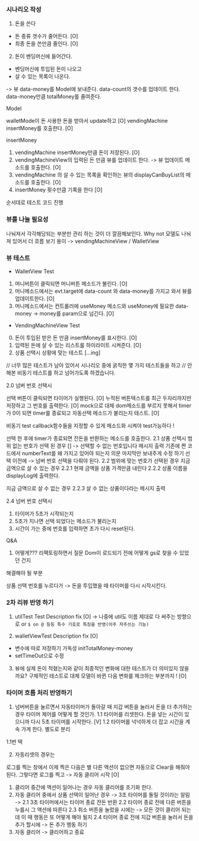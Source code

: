 ### 시나리오 작성 


1. 돈을 쓴다 
- 돈 종류 갯수가 줄어든다. [O]
- 최종 돈을 쓴만큼 줄인다. [O]

2. 돈이 벤딩머신에 들어간다. 
- 벤딩머신에 투입된 돈이 나오고 
- 살 수 있는 목록이 나온다. 


->
뷰
data-money를  Model에 보내준다.
data-count의 갯수를 업데이트 한다. 
data-money만큼 totalMoney를 줄여준다.

Model 

walletMode이 돈 사용한 돈을 받아서 update하고 [O]
vendingMachine insertMoney를 호출한다.  [O]

insertMoney 
1. vendingMachine insertMoney만큼 돈이 저장된다. [O]
2. vendingMachineView의  입력된 돈 만큼 뷰를 업데이트 한다. -> 뷰 업데이트 메소드를 호출한다. [O]
3. vendingMachine 의 살 수 있는 목록을 확인하는 뷰의 displayCanBuyList의 메소드를  호출한다. [O]
4. insertMoney 횟수만큼 기록을 한다 [O]

순서데로 테스트 코드 진행 

### 뷰를 나눌 필요성 
나눠져서 각각해당되는 부분만 관리 하는 것이 더 깔끔해보인다. Why not 모델도 나눠져 있어서 더 흐름 보기 용이 
-> vendingMachineView / WalletView

### 뷰 테스트

* WalletView Test
1. 머니버튼이 클릭되면 머니버튼 메소드가 불린다. [O]
2. 머니메소드에서는 evt.target에 data-count 와 data-money를 가지고 와서 뷰를 업데이트한다. [O]
3.  머니메소드에서는 컨트롤러에 useMoney 메소드와 useMoney에 필요한 data-money -> money를 param으로 넘긴다. [O]

* VendingMachineView Test

0. 돈이 투입된 받은 돈 만큼 insertMoney를 표시한다. [O]
1. 입력된 돈에 살 수 있는 리스트를 하이라이트 시켜준다. [O]
2. 상품 선택시 상황에 맞는 테스트 [...ing]


// 너무 많은 테스트가 남아 있어서 시나리오 중에 굵직한 몇 가지 테스트들을 하고 
// 안 해본 비동기 테스트를 하고 넘어가도록 하겠습니다.

2.0 넘버 번호 선택시 

선택 버튼이 클릭되면 타이머가 실행된다. [O]
누적된 버튼텍스트를 최근 두자리까지만 저장하고 그 번호를 출력한다. [O] mock으로 대체 dom메소드를 부르지 못해서 
timer가 0이 되면 timer를 종료되고 자동선택 메소드가 불리는지 테스트. [O]

비동기 test 
callback함수들을 지정할 수 있게 메소드화 시켜야 test가능하다 ! 


선택 한 후에 timer가 종료되면 잔돈을 반환하는 메소드를 호출한다. 
2.1 상품 선택시 범위 없는 번호가 선택 된 경우 []
-> 선택할 수 없는 번호입니다 메시지 출력 
기존에 짠 코드에서 numberText를 왜 가지고 있어야 되는지 의문 마지막만 보내주게 수정 하기 
선택 이전에 -> 넘버 번호 선택을 다뤄야 된다.
2.2 범위에 맞는 번호가 선택된 경우 
지금 금액으로 살 수 있는 경우 
2.2.1 현재 금액을 상품 가격만큼 내린다 
2.2.2 상품 이름을 displayLog에 출력한다.

지금 금액으로 살 수 없는 경우 
2.2.3 살 수 없는 상품이다라는 메시지 출력 

2.4 
넘버 번호 선택시 
1. 타이머가 5초가 시작되는지
2. 5초가 지나면 선택 되었다는 메소드가 불리는지 
3. 시간이 가는 중에 번호를 입력하면 초가 다시 reset된다.




Q&A

1. 어떻게???  리팩토링하면서 질문 Dom이 로드되기 전에 어떻게 gs로 찾을 수 있었던 건지

해결해야 될 부분 

상품 선택 번호를 누르다가 -> 돈을 투입했을 때 타이머를 다시 시작시킨다. 


### 2차 리뷰 반영 하기 

1. utilTest Test Description  fix [O]  -> 나중에 util도 이름 제대로 다 써주는 방향으로 
or `$ on @ 등등 특수 기호로 특징을 반영(아주 자주쓰는 기능)`

2. walletViewTest Description fix [O]
+ 변수에 따로 저장하기 가독성 initTotalMoney-money
+ setTimeOut으로 수정 


3. 뷰에 실제 돈이 적혔는지와 같이 최종적인 변화에 대한 테스트가 더 의미있지 않을까요?
구체적인 테스트로 대체 모델이 바뀐 다음 변화를 체크하는 부분까지 ! [O]


### 타이머 흐름 처리 반영하기 


1. 넘버버튼을 눌르면서 자동타이머가 돌아갈 때 지갑 버튼을 눌러서 돈을 더 추가하는 경우 타이머 제어를 어떻게 할 것인가. 
1.1  타이머를 리셋한다. 돈을 넣는 시간이 있으니까 다시 5초 타이머를 시작한다. [V]
1.2  타이머를 넉넉하게 더 잡고 시간을 계속 가게 한다. 별도로 분리 

1.1번 택 

2. 자동리셋의 경우는 

로그를 찍는 창에서 이제 찍은 다음은 별 다른 액션이 없으면 자동으로 Clear을 해줘야 된다. 
그렇다면 
로그를 찍고 -> 자동 클리어 시작 [O]

1. 클리어 중간에 액션이 일어나는 경우 자동 클리어를 초기화 한다. 
2. 자동 클리어 중에서 상품 선택이 일어난 경우 -> 3초 타이머를 돌릴 것이라는 알림 ->
2.1 3초 타이머에서는 타이머 종료 잔돈 반환 
2.2 타이머 종료 전에 다른 버튼을 누를시 그 액션에 따른다 
2.3 취소 버튼을 눌렀을 시에는 -> 모든 것이 클리어 되는데 이 때 행동은 또 어떻게 해야 될지 
2.4 타이머 종료 전에 지갑 버튼을 눌러서 돈을 추가 할시에 -> 돈 추가 행동 하기 
3. 자동 클리어 -> 클리어하고 종료 